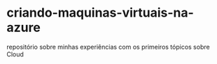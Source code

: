 # criando-maquinas-virtuais-na-azure
repositório sobre minhas experiências com os primeiros tópicos sobre Cloud
